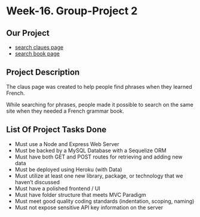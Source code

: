 # Week-16. Group-Project 2

## Our Project
 * [search claues page](https://serene-temple-23229.herokuapp.com/) 
 * [search book page](https://serene-temple-23229.herokuapp.com/book_main)

## Project Description
  The claus page was created to help people find phrases when they learned French.
  
  While searching for phrases, people made it possible to search on the same site when they needed a French grammar book.
  
## List Of Project Tasks Done

  * Must use a Node and Express Web Server
  * Must be backed by a MySQL Database with a Sequelize ORM  
  * Must have both GET and POST routes for retrieving and adding new data
  * Must be deployed using Heroku (with Data)
  * Must utilize at least one new library, package, or technology that we haven’t discussed
  * Must have a polished frontend / UI 
  * Must have folder structure that meets MVC Paradigm
  * Must meet good quality coding standards (indentation, scoping, naming)
  * Must not expose sensitive API key information on the server
